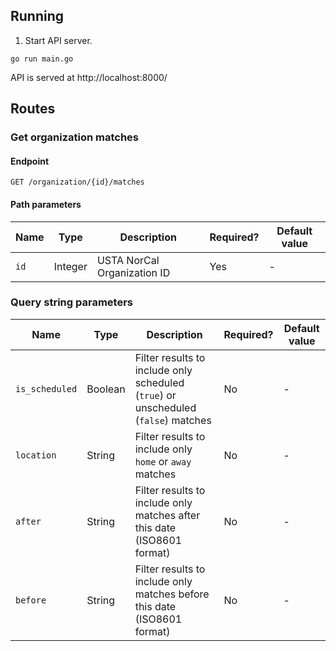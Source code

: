 ## Running

1. Start API server.
```
go run main.go
```

API is served at http://localhost:8000/

## Routes

### Get organization matches

#### Endpoint
```
GET /organization/{id}/matches
```

#### Path parameters
| Name | Type    | Description                 | Required? | Default value |
|------|---------|-----------------------------|-----------|---------------|
| `id` | Integer | USTA NorCal Organization ID | Yes       | -             |

### Query string parameters
| Name           | Type    | Description                                                                        | Required? | Default value |
|----------------|---------|------------------------------------------------------------------------------------|-----------|---------------|
| `is_scheduled` | Boolean | Filter results to include only scheduled (`true`) or unscheduled (`false`) matches | No        | -             |
| `location`     | String  | Filter results to include only `home` or `away` matches                            | No        | -             |
| `after`        | String  | Filter results to include only matches after this date (ISO8601 format)            | No        | -             |
| `before`       | String  | Filter results to include only matches before this date (ISO8601 format)           | No        | -             |
